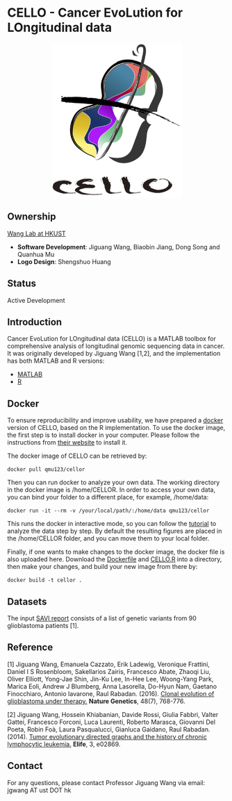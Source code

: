 # CELLO - Cancer EvoLution for LOngitudinal data


<div align=center><img width="300" src="logo.jpg" style="display: block; margin: auto;" ></div>

## Ownership
[Wang Lab at HKUST](http://wang-lab.ust.hk/)
* **Software Development**: Jiguang Wang, Biaobin Jiang, Dong Song and Quanhua Mu
* **Logo Design**: Shengshuo Huang

## Status
Active Development

## Introduction
Cancer EvoLution for LOngitudinal data (CELLO) is a MATLAB toolbox for comprehensive analysis of longitudinal genomic sequencing data in cancer. It was originally developed by Jiguang Wang [1,2], and the implementation has both MATLAB and R versions:
* [MATLAB](./CELLOM/CELLOM.md)
* [R](./CELLOR/CELLOR.md)

## Docker

To ensure reproducibility and improve usability, we have prepared a [docker](https://www.docker.com/) version of CELLO, based on the R implementation. To use the docker image, the first step is to install docker in your computer. Please follow the instructions from [their website](https://www.docker.com/) to install it.

The docker image of CELLO can be retrieved by:
```
docker pull qmu123/cellor
```

Then you can run docker to analyze your own data. The working directory in the docker image is /home/CELLOR. In order to access your own data, you can bind your folder to a different place, for example, /home/data:
```
docker run -it --rm -v /your/local/path/:/home/data qmu123/cellor
```
This runs the docker in interactive mode, so you can follow the [tutorial](./CELLOR/CELLOR.md) to analyze the data step by step. By default the resulting figures are placed in the /home/CELLOR folder, and you can move them to your local folder.

Finally, if one wants to make changes to the docker image, the docker file is also uploaded here. Download the [Dockerfile](./CELLOR/Dockerfile) and [CELLO.R](./CELLOR/CELLO.R) into a directory, then make your changes, and build your new image from there by:
```
docker build -t cellor .
```

## Datasets

The input [SAVI report](./input.savi.txt) consists of a list of genetic variants from 90 glioblastoma patients [1].

## Reference

[1] Jiguang Wang, Emanuela Cazzato, Erik Ladewig, Veronique Frattini, Daniel I S Rosenbloom, Sakellarios Zairis, Francesco Abate, Zhaoqi Liu, Oliver Elliott, Yong-Jae Shin, Jin-Ku Lee, In-Hee Lee, Woong-Yang Park, Marica Eoli, Andrew J Blumberg, Anna Lasorella, Do-Hyun Nam, Gaetano Finocchiaro, Antonio Iavarone, Raul Rabadan. (2016). [Clonal evolution of glioblastoma under therapy.](https://www.nature.com/articles/ng.3590) **Nature Genetics**, 48(7), 768-776.

[2] Jiguang Wang, Hossein Khiabanian, Davide Rossi, Giulia Fabbri, Valter Gattei, Francesco Forconi, Luca Laurenti, Roberto Marasca, Giovanni Del Poeta, Robin Foà, Laura Pasqualucci, Gianluca Gaidano, Raul Rabadan. (2014). [Tumor evolutionary directed graphs and the history of chronic lymphocytic leukemia.](https://elifesciences.org/articles/02869) **Elife**, 3, e02869.

## Contact

For any questions, please contact Professor Jiguang Wang via email: jgwang AT ust DOT hk
